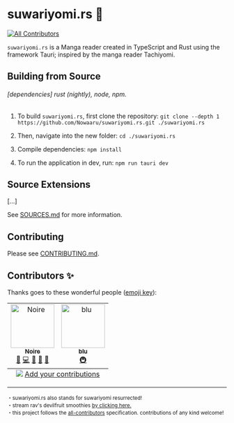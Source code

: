 # suwariyomi.rs :crab:

<!-- ALL-CONTRIBUTORS-BADGE:START - Do not remove or modify this section -->

[![All Contributors](https://img.shields.io/badge/all_contributors-2-orange.svg?style=flat-square)](#contributors-)

<!-- ALL-CONTRIBUTORS-BADGE:END -->

`suwariyomi.rs` is a Manga reader created in TypeScript and Rust using the framework Tauri; inspired by the manga reader Tachiyomi.

## Building from Source

###### [dependencies] rust (nightly), node, npm.

1. To build `suwariyomi.rs`, first clone the repository:
   `git clone --depth 1 https://github.com/Nowaaru/suwariyomi.rs.git ./suwariyomi.rs`

2. Then, navigate into the new folder:
   `cd ./suwariyomi.rs`

3. Compile dependencies:
   `npm install`

4. To run the application in dev, run:
   `npm run tauri dev`

## Source Extensions

[...]

See [SOURCES.md](./SOURCES.md) for more information.

## Contributing

Please see [CONTRIBUTING.md](./CONTRIBUTING.md).

<!--
1. No committing changes to both frontend and backend at the same time.
2. When committing to a side, prefix with either [frontend] or [backend].

-->

## Contributors ✨

Thanks goes to these wonderful people ([emoji key](https://allcontributors.org/docs/en/emoji-key)):

<!-- ALL-CONTRIBUTORS-LIST:START - Do not remove or modify this section -->
<!-- prettier-ignore-start -->
<!-- markdownlint-disable -->
<table>
  <tbody>
    <tr>
      <td align="center"><a href="https://nowaaru.github.io/"><img src="https://avatars.githubusercontent.com/u/16274568?v=4?s=100" width="100px;" alt="Noire"/><br /><sub><b>Noire</b></sub></a><br /><a href="#maintenance-Nowaaru" title="Maintenance">🚧</a> <a href="https://github.com/Nowaaru/suwariyomi.rs/commits?author=Nowaaru" title="Code">💻</a> <a href="#projectManagement-Nowaaru" title="Project Management">📆</a> <a href="#ideas-Nowaaru" title="Ideas, Planning, & Feedback">🤔</a> <a href="#design-Nowaaru" title="Design">🎨</a></td>
      <td align="center"><a href="https://github.com/hueblu"><img src="https://avatars.githubusercontent.com/u/52867612?v=4?s=100" width="100px;" alt="blu"/><br /><sub><b>blu</b></sub></a><br /><a href="#infra-hueblu" title="Infrastructure (Hosting, Build-Tools, etc)">🚇</a></td>
    </tr>
  </tbody>
  <tfoot>
    <tr>
      <td align="center" size="13px" colspan="7">
        <img src="https://raw.githubusercontent.com/all-contributors/all-contributors-cli/1b8533af435da9854653492b1327a23a4dbd0a10/assets/logo-small.svg">
          <a href="https://all-contributors.js.org/docs/en/bot/usage">Add your contributions</a>
        </img>
      </td>
    </tr>
  </tfoot>
</table>

<!-- markdownlint-restore -->
<!-- prettier-ignore-end -->

<!-- ALL-CONTRIBUTORS-LIST:END -->

---

<sup>
   ・suwariyomi.rs also stands for suwariyomi resurrected! <br />
   ・stream rav's devilfruit smoothies <u><a href=https://open.spotify.com/track/4BfvLwWWzENjV4lMV51nH0?si=41228558fd3e4142>by clicking here.</a></u> <br />
   ・this project follows the <a href="https://github.com/all-contributors/all-contributors">all-contributors</a> specification. contributions of any kind welcome! <br />
</sup>
